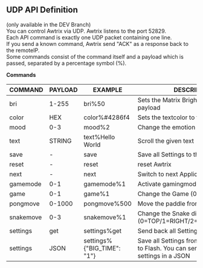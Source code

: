 ## UDP API Definition

(only available in the DEV Branch)  
You can control Awtrix via UDP. Awtrix listens to the port 52829.  
Each API command is exactly one UDP packet containing one line.   
If you send a known command, Awtrix send "ACK" as a response back to the remoteIP.    
Some commands consist of the command itself and a payload which is passed, separated by a percentage symbol (%).      

**Commands**

| COMMAND | PAYLOAD | EXAMPLE | DESCRIPTION |
| ------ | ------ | ------ | ------ |
| bri | 1-255 | bri%50 | Sets the Matrix Brightness to the given payload |
| color | HEX | color%#4286f4 | Sets the textcolor to the given payload |
| mood | 0-3 | mood%2 | Change the emotion of the virtual pet |
| text | STRING | text%Hello World | Scroll the given text |
| save | - | save | Save all Settings to the flash memory |
| reset | - | reset | reset Awtrix |
| next | - | next | Switch to next Application |
| gamemode | 0-1 | gamemode%1 | Activate gamingmode |
| game | 0-1 | game%1 | Change the Game (0=Snake/1=Pong) |
| pongmove | 0-1000 | pongmove%500 | Move the paddle from left to right |
| snakemove | 0-3 | snakemove%1 | Change the Snake direction (0=TOP/1=RIGHT/2=BOTTOM/3=LEFT) |
| settings | get | settings%get | Send back all Settings as one JSON |
| settings | JSON | settings%{"BIG_TIME": "1"} | Save all Settings from the given JSON to Flash. You can send any number of settings in a JSON  |
